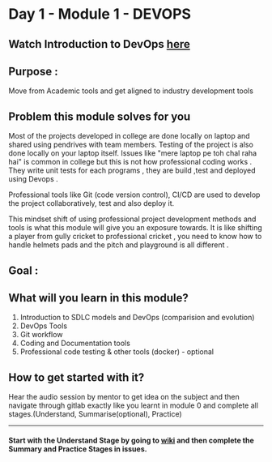 # Day 1 - Module 1 - DEVOPS

## Watch Introduction to DevOps [here](https://youtu.be/SL6WQnTgPkc)

## Purpose : 
Move from Academic tools and get aligned to industry development tools 

## Problem this module solves for you

Most of the projects  developed in college are  done locally on laptop and shared using pendrives with team members. Testing of the project is also done locally on your laptop itself.  Issues like "mere laptop pe toh chal raha hai" is common in college but this is not how professional coding works .
They write unit tests for each programs , they are build ,test and deployed using Devops .

Professional tools like Git (code version control), CI/CD are used to develop the project collaboratively, test and also deploy it.

This mindset shift of using professional project development methods and tools is what this module will give you an exposure towards.
It is like shifting a player  from gully cricket to professional cricket , you need to know how to handle helmets pads and  the pitch and playground is all different .


## Goal :

## What will you learn in this module? 
1. Introduction to SDLC models and DevOps (comparision and evolution)
1. DevOps Tools
1. Git workflow
1. Coding and Documentation tools
1. Professional code testing & other tools (docker) - optional

## How to get started with it?
Hear the audio session by mentor to get idea on the subject and then navigate through gitlab exactly like you learnt in module 0 and complete all stages.(Understand, Summarise(optional), Practice) 

------------------------------------------------

#### Start with the Understand Stage by going to [wiki](https://gitlab.iotiot.in/newbies/orie/module-1/wikis/home) and then complete the Summary and Practice Stages in issues.


